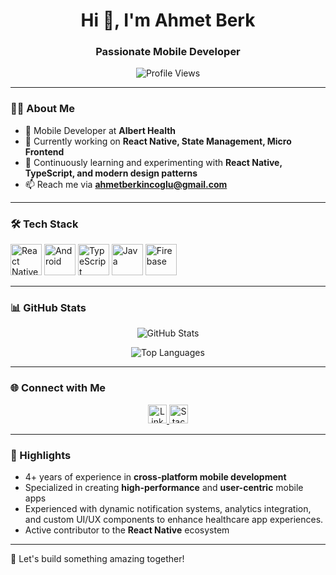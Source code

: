 <h1 align="center">Hi 👋, I'm Ahmet Berk</h1>
<h3 align="center">Passionate Mobile Developer</h3>

<p align="center">
  <img src="https://komarev.com/ghpvc/?username=ahmetberkinc&style=flat-square" alt="Profile Views" />
</p>

---

### 👨‍💻 About Me
- 💼 Mobile Developer at **Albert Health**
- 🔭 Currently working on **React Native, State Management, Micro Frontend**
- 🌱 Continuously learning and experimenting with **React Native, TypeScript, and modern design patterns**
- 📫 Reach me via **[ahmetberkincoglu@gmail.com](mailto:ahmetberkincoglu@gmail.com)**

---

### 🛠 Tech Stack
<p align="left">
  <img src="https://www.vectorlogo.zone/logos/reactjs/reactjs-ar21.svg" alt="React Native" height="50" />
  <img src="https://www.vectorlogo.zone/logos/android/android-icon.svg" alt="Android" height="50" />
  <img src="https://www.vectorlogo.zone/logos/typescriptlang/typescriptlang-icon.svg" alt="TypeScript" height="50" />
  <img src="https://www.vectorlogo.zone/logos/java/java-ar21.svg" alt="Java" height="50" />
  <img src="https://www.vectorlogo.zone/logos/firebase/firebase-icon.svg" alt="Firebase" height="50" />
</p>

---

### 📊 GitHub Stats
<p align="center">
  <img align="center" src="https://github-readme-stats-ahmet-berks-projects.vercel.app/api?username=ahmetberkinc&show_icons=true&theme=radical" alt="GitHub Stats" />
</p>
<p align="center">
  <img align="center" src="https://github-readme-stats.vercel.app/api/top-langs/?username=ahmetberkinc&layout=compact&theme=radical" alt="Top Languages" />
</p>

---

### 🌐 Connect with Me
<p align="center">
  <a href="https://linkedin.com/in/ahmetberkinc" target="_blank">
    <img src="https://www.vectorlogo.zone/logos/linkedin/linkedin-icon.svg" alt="LinkedIn" height="30" />
  </a>
  <a href="https://stackoverflow.com/users/12871032" target="_blank">
    <img src="https://www.vectorlogo.zone/logos/stackoverflow/stackoverflow-icon.svg" alt="StackOverflow" height="30" />
  </a>
</p>

---

### 🚀 Highlights
- 4+ years of experience in **cross-platform mobile development**
- Specialized in creating **high-performance** and **user-centric** mobile apps
- Experienced with dynamic notification systems, analytics integration, and custom UI/UX components to enhance healthcare app experiences.
- Active contributor to the **React Native** ecosystem

---

🎉 Let's build something amazing together!
